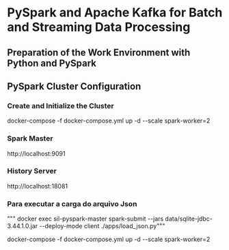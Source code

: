 # PySpark and Apache Kafka for Batch and Streaming Data Processing
## Preparation of the Work Environment with Python and PySpark
## PySpark Cluster Configuration

### Create and Initialize the Cluster
docker-compose -f docker-compose.yml up -d --scale spark-worker=2

### Spark Master
http://localhost:9091

### History Server
http://localhost:18081

### Para executar a carga do arquivo Json
""" docker exec sil-pyspark-master spark-submit --jars data/sqlite-jdbc-3.44.1.0.jar --deploy-mode client ./apps/load_json.py"""

docker-compose -f docker-compose.yml up -d --scale spark-worker=2